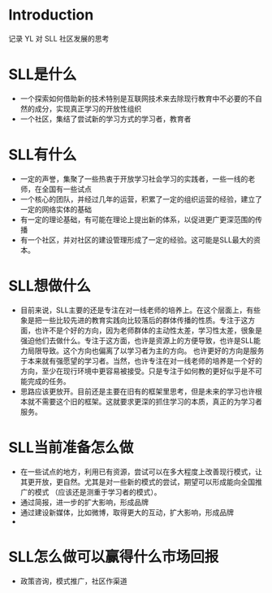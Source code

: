 # Introduction #

记录 YL 对 SLL 社区发展的思考


# SLL是什么 #

  * 一个探索如何借助新的技术特别是互联网技术来去除现行教育中不必要的不自然的成分，实现真正学习的开放性组织
  * 一个社区，集结了尝试新的学习方式的学习者，教育者

# SLL有什么 #

  * 一定的声誉，集聚了一些热衷于开放学习社会学习的实践者，一些一线的老师，在全国有一些试点
  * 一个核心的团队，并经过几年的运营，积累了一定的组织运营的经验，建立了一定的网络实体的基础
  * 有一定的理论基础，有可能在理论上提出新的体系，以促进更广更深范围的传播
  * 有一个社区，并对社区的建设管理形成了一定的经验。这可能是SLL最大的资本。


# SLL想做什么 #

  * 目前来说，SLL主要的还是专注在对一线老师的培养上。在这个层面上，有些象是把一些比较先进的教育实践向比较落后的群体传播的性质。专注于这方面，也许不是个好的方向，因为老师群体的主动性太差，学习性太差，很象是强迫他们去做什么。专注于这方面，也许是资源上的方便导致，也许是SLL能力局限导致。这个方向也偏离了以学习者为主的方向。 也许更好的方向是服务于本来就有强愿望的学习者。当然，也许专注在对一线老师的培养是一个好的方向，至少在现行环境中更容易被接受。只是专注于如何教的更好似乎是不可能完成的任务。
  * 思路应该更放开。目前还是主要在旧有的框架里思考，但是未来的学习也许根本就不需要这个旧的框架。这就要求更深的抓住学习的本质，真正的为学习者服务。


# SLL当前准备怎么做 #

  * 在一些试点的地方，利用已有资源，尝试可以在多大程度上改善现行模式，让其更开放，更自然。尤其是对一些新的模式的尝试，期望可以形成能向全国推广的模式 （应该还是测重于学习者的模式）。
  * 通过简报，进一步的扩大影响，形成品牌
  * 通过建设新媒体，比如微博，取得更大的互动，扩大影响，形成品牌
  * 


# SLL怎么做可以赢得什么市场回报 #

  * 政策咨询，模式推广，社区作渠道